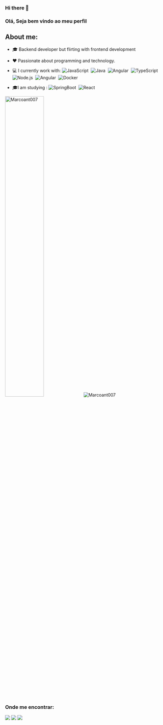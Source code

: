 ### Hi there 👋
### Olá, Seja bem vindo ao meu perfil 

## About me:
- 🎓 Backend developer but flirting with frontend development
- ❤️ Passionate about programming and technology.
- 💻 I currently work with: 
  ![JavaScript](https://img.shields.io/badge/-JavaScript-FEAE32?style=flat&logoColor=fff&logo=javascript)&nbsp;
   ![Java](https://img.shields.io/badge/-Java-fff?style=flat&logoColor=red&logo=java)&nbsp;
 ![Angular](https://img.shields.io/badge/-Angular-ff0000?style=flat&logoColor=fff&logo=angular)&nbsp;
  ![TypeScript](https://img.shields.io/badge/-TypeScript-007ACC?style=flat&logoColor=fff&logo=typescript)&nbsp;
  ![Node.js](https://img.shields.io/badge/-Node.js-006600?style=flat&logoColor=fff&logo=node.js)&nbsp;
 ![Angular](https://img.shields.io/badge/-Git-ff0000?style=flat&logoColor=fff&logo=git)&nbsp;
 ![Docker](https://img.shields.io/badge/-Docker-007ACC?style=flat&logoColor=fff&logo=docker)&nbsp;
 
 - 🎓I am studying : ![SpringBoot](https://img.shields.io/badge/-SpringBoot-green?style=flat&logoColor=fff&logo=spring)&nbsp;
 ![React](https://img.shields.io/badge/-React-black?style=flat&logoColor=blue&logo=react)&nbsp;

 
   

<img  width="50%" src="https://github-readme-stats.vercel.app/api/top-langs/?username=Marcoant007&layout=compact&theme=dracula" alt="Marcoant007" /> <img src="https://github-readme-stats.vercel.app/api?username=Marcoant007&show_icons=true&theme=dracula" alt="Marcoant007"/> 


### Onde me encontrar:



<a href="https://www.linkedin.com/in/marco-antonnio-araujo/"><img src="https://img.shields.io/badge/linkedin-0077B5.svg?style=for-the-badge&logo=linkedin&logoColor=white"></a>
<a href="https://instagram.com/mrcx07"><img src="https://img.shields.io/badge/instagram-E4405F.svg?style=for-the-badge&logo=instagram&logoColor=white"></a>
<a href="mailto:marcoantnovo@gmail.com"><img src="https://img.shields.io/badge/e‑mail-D14836.svg?style=for-the-badge&logo=GMail&logoColor=white"></a>


